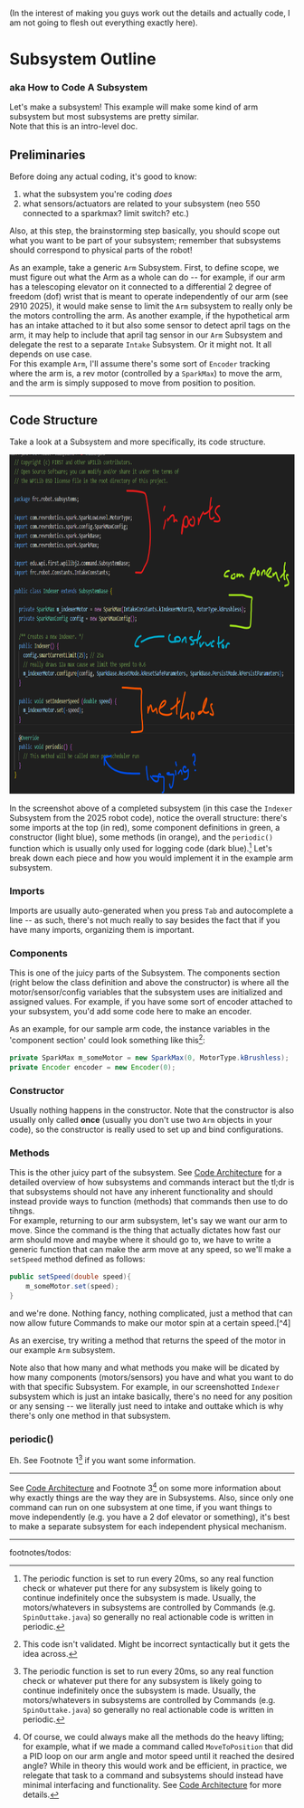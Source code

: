 (In the interest of making you guys work out the details and actually code, I am not going to flesh out everything exactly here).   

# Subsystem Outline
### aka How to Code A Subsystem

Let's make a subsystem! This example will make some kind of arm subsystem but most subsystems are pretty similar.       
Note that this is an intro-level doc.


## Preliminaries

Before doing any actual coding, it's good to know:    
1. what the subsystem you're coding *does*     
2. what sensors/actuators are related to your subsystem (neo 550 connected to a sparkmax? limit switch? etc.)

Also, at this step, the brainstorming step basically, you should scope out what you want to be part of your subsystem; remember that subsystems should correspond to physical parts of the robot!

As an example, take a generic `Arm` Subsystem. First, to define scope, we must figure out what the Arm as a whole can do -- for example, if our arm has a telescoping elevator on it connected to a differential 2 degree of freedom (dof) wrist that is meant to operate independently of our arm (see 2910 2025), it would make sense to limit the `Arm` subsystem to really only be the motors controlling the arm. As another example, if the hypothetical arm has an intake attached to it but also some sensor to detect april tags on the arm, it may help to include that april tag sensor in our `Arm` Subsystem and delegate the rest to a separate `Intake` Subsystem. Or it might not. It all depends on use case.        
For this example `Arm`, I'll assume there's some sort of `Encoder` tracking where the arm is, a rev motor (controlled by a `SparkMax`) to move the arm, and the arm is simply supposed to move from position to position.

---

## Code Structure

Take a look at a Subsystem and more specifically, its code structure.


<img alt="Example Indexer Code Structure" src="../Assets/Example_Subsystem_Code.png" width="842" height="600">

In the screenshot above of a completed subsystem (in this case the `Indexer` Subsystem from the 2025 robot code), notice the overall structure: there's some imports at the top (in red), some component definitions in green, a constructor (light blue), some methods (in orange), and the `periodic()` function which is usually only used for logging code (dark blue).[^1] Let's break down each piece and how you would implement it in the example arm subsystem.

### Imports

Imports are usually auto-generated when you press `Tab` and autocomplete a line -- as such, there's not much really to say besides the fact that if you have many imports, organizing them is important.

### Components

This is one of the juicy parts of the Subsystem. The components section (right below the class definition and above the constructor) is where all the motor/sensor/config variables that the subsystem uses are initialized and assigned values. For example, if you have some sort of encoder attached to your subsystem, you'd add some code here to make an encoder.

As an example, for our sample arm code, the instance variables in the 'component section' could look something like this[^2]:
```java
private SparkMax m_someMotor = new SparkMax(0, MotorType.kBrushless);
private Encoder encoder = new Encoder(0);
```

### Constructor

Usually nothing happens in the constructor. Note that the constructor is also usually only called **once** (usually you don't use two `Arm` objects in your code), so the constructor is really used to set up and bind configurations.

### Methods

This is the other juicy part of the subsystem. See [Code Architecture](Code_Architecture.md) for a detailed overview of how subsystems and commands interact but the tl;dr is that subsystems should not have any inherent functionality and should instead provide ways to function (methods) that commands then use to do tihngs.     
For example, returning to our arm subsystem, let's say we want our arm to move. Since the command is the thing that actually dictates how fast our arm should move and maybe where it should go to, we have to write a generic function that can make the arm move at any speed, so we'll make a `setSpeed` method defined as follows:
```java
public setSpeed(double speed){
    m_someMotor.set(speed);
}
```
and we're done. Nothing fancy, nothing complicated, just a method that can now allow future Commands to make our motor spin at a certain speed.[^4]

As an exercise, try writing a method that returns the speed of the motor in our example `Arm` subsystem.

Note also that how many and what methods you make will be dicated by how many components (motors/sensors) you have and what you want to do with that specific Subsystem. For example, in our screenshotted `Indexer` subsystem which is just an intake basically, there's no need for any position or any sensing -- we literally just need to intake and outtake which is why there's only one method in that subsystem.

### periodic()

Eh. See Footnote 1[^1] if you want some information.


---

See [Code Architecture](Code_Architecture.md) and Footnote 3[^3] on some more information about why exactly things are the way they are in Subsystems. Also, since only one command can run on one subsystem at one time, if you want things to move independently (e.g. you have a 2 dof elevator or something), it's best to make a separate subsystem for each independent physical mechanism.




----
footnotes/todos:

[^1]: The periodic function is set to run every 20ms, so any real function check or whatever put there for any subsystem is likely going to continue indefinitely once the subsystem is made. Usually, the motors/whatevers in subsystems are controlled by Commands (e.g. `SpinOuttake.java`) so generally no real actionable code is written in periodic. 
[^2]: This code isn't validated. Might be incorrect syntactically but it gets the idea across.
[^3]: Of course, we could always make all the methods do the heavy lifting; for example, what if we made a command called `MoveToPosition` that did a PID loop on our arm angle and motor speed until it reached the desired angle? While in theory this would work and be efficient, in practice, we relegate that task to a command and subsystems should instead have minimal interfacing and functionality. See [Code Architecture](Code_Architecture.md) for more details.